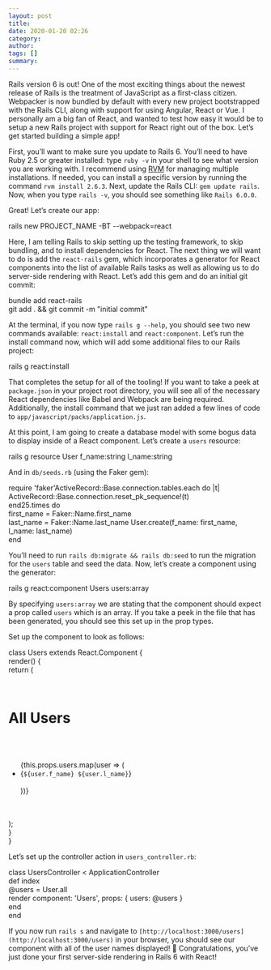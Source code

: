 ```yaml
---
layout: post
title: 
date: 2020-01-20 02:26
category: 
author: 
tags: []
summary: 
---
```



Rails version 6 is out! One of the most exciting things about the newest release of Rails is the treatment of JavaScript as a first-class citizen. Webpacker is now bundled by default with every new project bootstrapped with the Rails CLI, along with support for using Angular, React or Vue. I personally am a big fan of React, and wanted to test how easy it would be to setup a new Rails project with support for React right out of the box. Let’s get started building a simple app!

First, you’ll want to make sure you update to Rails 6. You’ll need to have Ruby 2.5 or greater installed: type  `ruby -v`  in your shell to see what version you are working with. I recommend using  [RVM](https://rvm.io/)  for managing multiple installations. If needed, you can install a specific version by running the command  `rvm install 2.6.3`. Next, update the Rails CLI:  `gem update rails`. Now, when you type  `rails -v`, you should see something like  `Rails 6.0.0`.

Great! Let’s create our app:

rails new PROJECT_NAME -BT --webpack=react

Here, I am telling Rails to skip setting up the testing framework, to skip bundling, and to install dependencies for React. The next thing we will want to do is add the  `react-rails`  gem, which incorporates a generator for React components into the list of available Rails tasks as well as allowing us to do server-side rendering with React. Let’s add this gem and do an initial git commit:

bundle add react-rails  
git add . && git commit -m "initial commit"

At the terminal, if you now type  `rails g --help`, you should see two new commands available:  `react:install`  and  `react:component`. Let’s run the install command now, which will add some additional files to our Rails project:

rails g react:install

That completes the setup for all of the tooling! If you want to take a peek at  `package.json`  in your project root directory, you will see all of the necessary React dependencies like Babel and Webpack are being required. Additionally, the install command that we just ran added a few lines of code to  `app/javascript/packs/application.js`.

At this point, I am going to create a database model with some bogus data to display inside of a React component. Let’s create a  `users`  resource:

rails g resource User f_name:string l_name:string

And in  `db/seeds.rb`  (using the Faker gem):

require 'faker'ActiveRecord::Base.connection.tables.each do |t|  
  ActiveRecord::Base.connection.reset_pk_sequence!(t)  
end25.times do  
  first_name = Faker::Name.first_name  
  last_name = Faker::Name.last_name User.create(f_name: first_name, l_name: last_name)  
end

You’ll need to run  `rails db:migrate && rails db:seed`  to run the migration for the  `users`  table and seed the data. Now, let’s create a component using the generator:

rails g react:component Users users:array

By specifying  `users:array`  we are stating that the component should expect a prop called  `users`  which is an array. If you take a peek in the file that has been generated, you should see this set up in the prop types.

Set up the component to look as follows:

class Users extends React.Component {  
  render() {  
    return (  
      <div>  
        <h1>All Users</h1>  
        <ul>  
          {this.props.users.map(user => (  
            <li key={user.id}>{`${user.f_name} ${user.l_name}`}</li>  
          ))}  
        </ul>  
      </div>  
    );  
  }  
}

Let’s set up the controller action in  `users_controller.rb`:

class UsersController < ApplicationController  
  def index  
    @users = User.all  
    render component: 'Users', props: { users: @users }  
  end  
end

If you now run  `rails s`  and navigate to  `[http://localhost:3000/users](http://localhost:3000/users)`  in your browser, you should see our component with all of the user names displayed! 🎉 Congratulations, you’ve just done your first server-side rendering in Rails 6 with React!
